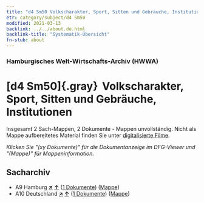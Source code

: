 ```yaml
---
title: "d4 Sm50 Volkscharakter, Sport, Sitten und Gebräuche, Institutionen"
etr: category/subject/d4 Sm50
modified: 2021-03-13
backlink: ../../about.de.html
backlink-title: "Systematik-Übersicht"
fn-stub: about
---
```


### Hamburgisches Welt-Wirtschafts-Archiv (HWWA)
# [d4 Sm50]{.gray}&#8201; Volkscharakter, Sport, Sitten und Gebräuche, Institutionen&#160; 




Insgesamt 2 Sach-Mappen, 2 Dokumente - Mappen unvollständig.
Nicht als Mappe aufbereitetes Material finden Sie unter [digitalisierte Filme](/film/h1_sh).

_Klicken Sie "(xy Dokumente)" für die Dokumentanzeige im DFG-Viewer und "(Mappe)" für Mappeninformation._

## Sacharchiv



- A9 Hamburg [**&nearr;**](../../../geo/i/140905/about.de.html "Hamburg (alle Mappen)") [**&uarr;**](../../../geo/about.de.html#A9 "Ländersystematik") (<a href="https://pm20.zbw.eu/dfgview/sh/140905,153514" title="über: Hamburg : Volkscharakter, Sport, Sitten und Gebräuche, Institutionen" target="_blank">1 Dokumente</a>) ([Mappe](http://purl.org/pressemappe20/folder/sh/140905,153514))
- A10 Deutschland [**&nearr;**](../../../geo/i/126128/about.de.html "Deutschland (alle Mappen)") [**&uarr;**](../../../geo/about.de.html#A10 "Ländersystematik") (<a href="https://pm20.zbw.eu/dfgview/sh/126128,153514" title="über: Deutschland : Volkscharakter, Sport, Sitten und Gebräuche, Institutionen" target="_blank">1 Dokumente</a>) ([Mappe](http://purl.org/pressemappe20/folder/sh/126128,153514))


